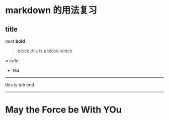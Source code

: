 # markdown 的用法复习
## title
*next*
**bold**
> block 
>this is a block
>which

× cafe
* tea
***
this is teh end
***

# May the Force be With YOu




